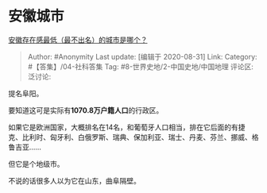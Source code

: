 # 安徽城市
[安徽存在感最低（最不出名）的城市是哪个？](https://www.zhihu.com/question/377611222/answer/1444260375)

> Author: #Anonymity
> Last update: [编辑于 2020-08-31]
> Link:
> Category: #【答集】/04-社科答集
> Tag: #8-世界史地/2-中国史地/中国地理
> 评论区:
> 泛讨论:

提名阜阳。

要知道这可是实际有**1070.8万户籍人口**的行政区。

如果它是欧洲国家，大概排名在14名，和葡萄牙人口相当，排在它后面的有捷克、比利时、匈牙利、白俄罗斯、瑞典、保加利亚、瑞士、丹麦、芬兰、挪威、格鲁吉亚……

但它是个地级市。

不说的话很多人以为它在山东，曲阜隔壁。

